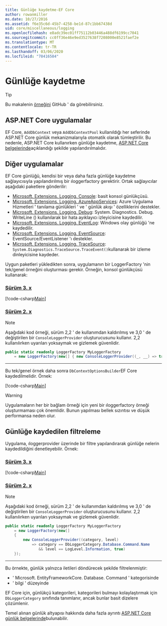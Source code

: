 ```yaml
---
title: Günlüğe kaydetme-EF Core
author: rowanmiller
ms.date: 10/27/2016
ms.assetid: f6e35c6d-45b7-4258-be1d-87c1bb67438d
uid: core/miscellaneous/logging
ms.openlocfilehash: e8adc39ec01ff75112b03446a488df6199cc7041
ms.sourcegitcommit: cc0ff36e46e9ed3527638f7208000e8521faef2e
ms.translationtype: MT
ms.contentlocale: tr-TR
ms.lasthandoff: 03/06/2020
ms.locfileid: "78416584"
---
```

# <a name="logging"></a>Günlüğe kaydetme

> [!TIP]  
> Bu makalenin [örneğini](https://github.com/dotnet/EntityFramework.Docs/tree/master/samples/core/Miscellaneous/Logging) GitHub ' da görebilirsiniz.

## <a name="aspnet-core-applications"></a>ASP.NET Core uygulamalar

EF Core, `AddDbContext` veya `AddDbContextPool` kullanıldığı her seferinde ASP.NET Core günlük mekanizmalarıyla otomatik olarak tümleştirilir. Bu nedenle, ASP.NET Core kullanırken günlüğe kaydetme, [ASP.NET Core belgelerinde](https://docs.microsoft.com/aspnet/core/fundamentals/logging?tabs=aspnetcore2x)açıklandığı şekilde yapılandırılmalıdır.

## <a name="other-applications"></a>Diğer uygulamalar

EF Core günlüğü, kendisi bir veya daha fazla günlüğe kaydetme sağlayıcısıyla yapılandırılmış bir ıloggerfactory gerektirir. Ortak sağlayıcılar aşağıdaki paketlere gönderilir:

* [Microsoft. Extensions. Logging. Console](https://www.nuget.org/packages/Microsoft.Extensions.Logging.Console/): basit konsol günlükçüsü.
* [Microsoft. Extensions. Logging. AzureAppServices](https://www.nuget.org/packages/Microsoft.Extensions.Logging.AzureAppServices/): Azure Uygulama Hizmetleri ' tanılama günlükleri ' ve ' günlük akışı ' özelliklerini destekler.
* [Microsoft. Extensions. Logging. Debug](https://www.nuget.org/packages/Microsoft.Extensions.Logging.Debug/): System. Diagnostics. Debug. WriteLine () kullanılarak bir hata ayıklayıcı izleyicisine kaydedilir.
* [Microsoft. Extensions. Logging. EventLog](https://www.nuget.org/packages/Microsoft.Extensions.Logging.EventLog/): Windows olay günlüğü 'ne kaydedilir.
* [Microsoft. Extensions. Logging. EventSource](https://www.nuget.org/packages/Microsoft.Extensions.Logging.EventSource/): EventSource/EventListener 'ı destekler.
* [Microsoft. Extensions. Logging. TraceSource](https://www.nuget.org/packages/Microsoft.Extensions.Logging.TraceSource/): `System.Diagnostics.TraceSource.TraceEvent()`kullanarak bir izleme dinleyicisine kaydeder.

Uygun paketleri yükledikten sonra, uygulamanın bir LoggerFactory 'nin tek/genel örneğini oluşturması gerekir. Örneğin, konsol günlükçüsü kullanarak:

### <a name="version-3x"></a>[Sürüm 3. x](#tab/v3)

[!code-csharp[Main](../../../samples/core/Miscellaneous/Logging/Logging/BloggingContext.cs#DefineLoggerFactory)]

### <a name="version-2x"></a>[Sürüm 2. x](#tab/v2)

> [!NOTE]
> Aşağıdaki kod örneği, sürüm 2,2 ' de kullanımdan kaldırılmış ve 3,0 ' de değiştirilen bir `ConsoleLoggerProvider` oluşturucusunu kullanır. 2,2 kullanılırken uyarıları yoksaymak ve gizlemek güvenlidir.

``` csharp
public static readonly LoggerFactory MyLoggerFactory
    = new LoggerFactory(new[] { new ConsoleLoggerProvider((_, __) => true, true) });
```

***

Bu tek/genel örnek daha sonra `DbContextOptionsBuilder`EF Core kaydedilmelidir. Örnek:

[!code-csharp[Main](../../../samples/core/Miscellaneous/Logging/Logging/BloggingContext.cs#RegisterLoggerFactory)]

> [!WARNING]
> Uygulamaların her bir bağlam örneği için yeni bir ıloggerfactory örneği oluşturmaması çok önemlidir. Bunun yapılması bellek sızıntısı ve düşük performansa neden olur.

## <a name="filtering-what-is-logged"></a>Günlüğe kaydedilen filtreleme

Uygulama, ıloggerprovider üzerinde bir filtre yapılandırarak günlüğe nelerin kaydedildiğini denetleyebilir. Örnek:

### <a name="version-3x"></a>[Sürüm 3. x](#tab/v3)

[!code-csharp[Main](../../../samples/core/Miscellaneous/Logging/Logging/BloggingContextWithFiltering.cs#DefineLoggerFactory)]

### <a name="version-2x"></a>[Sürüm 2. x](#tab/v2)

> [!NOTE]
> Aşağıdaki kod örneği, sürüm 2,2 ' de kullanımdan kaldırılmış ve 3,0 ' de değiştirilen bir `ConsoleLoggerProvider` oluşturucusunu kullanır. 2,2 kullanılırken uyarıları yoksaymak ve gizlemek güvenlidir.

``` csharp
public static readonly LoggerFactory MyLoggerFactory
    = new LoggerFactory(new[]
    {
        new ConsoleLoggerProvider((category, level)
            => category == DbLoggerCategory.Database.Command.Name
               && level == LogLevel.Information, true)
    });
```

***

Bu örnekte, günlük yalnızca iletileri döndürecek şekilde filtrelenmiştir:

* ' Microsoft. EntityFrameworkCore. Database. Command ' kategorisinde
* ' bilgi ' düzeyinde

EF Core için, günlükçü kategorileri, kategorileri bulmayı kolaylaştırmak için `DbLoggerCategory` sınıfında tanımlanır, ancak bunlar basit dizelere çözümlenir.

Temel alınan günlük altyapısı hakkında daha fazla ayrıntı [ASP.NET Core günlük belgelerinde](https://docs.microsoft.com/aspnet/core/fundamentals/logging?tabs=aspnetcore2x)bulunabilir.
